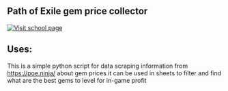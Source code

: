 ## Path of Exile gem price collector

[![Visit school page](https://web.poecdn.com/protected/image/layout/lakeofkalandralogo.png?v=1662291060302.69&key=hpNs3Pfa9jU2LLSbRyZVnQ)](https://www.pathofexile.com/)

## Uses:
This is a simple python script for data scraping information from https://poe.ninja/ about gem prices it can be used in sheets to filter and find what are the best gems to level for in-game profit
